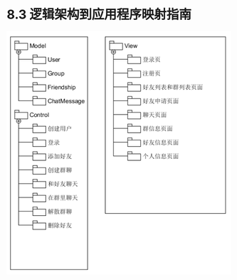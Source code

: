 # 8.3 逻辑架构到应用程序映射指南
![逻辑架构到应用程序映射指南](https://github.com/SYSU703/Dashboard/blob/master/images/%E9%80%BB%E8%BE%91%E6%9E%B6%E6%9E%84%E5%88%B0%E5%BA%94%E7%94%A8%E7%A8%8B%E5%BA%8F%E6%98%A0%E5%B0%84%E6%8C%87%E5%8D%97.png?raw=true)